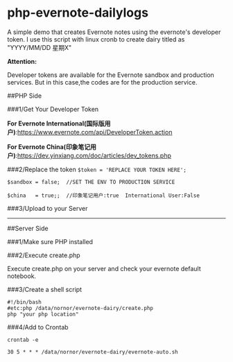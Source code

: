 # php-evernote-dailylogs
A simple demo that creates Evernote notes using the evernote's developer token. I use this script with linux cronb to create dairy titled as "YYYY/MM/DD 星期X"

**Attention:**

Developer tokens are available for the Evernote sandbox and production services. But in this case,the codes are for the production service.

##PHP Side

###1/Get Your Developer Token

**For Evernote International(国际版用户)**:https://www.evernote.com/api/DeveloperToken.action

**For Evernote China(印象笔记用户)**:https://dev.yinxiang.com/doc/articles/dev_tokens.php

###2/Replace the token
`$token = 'REPLACE YOUR TOKEN HERE';`

`$sandbox = false;  //SET THE ENV TO PRODUCTION SERVICE`

`$china   = true;;  //印象笔记用户:true  International User:False`


###3/Upload to your Server

-------

##Server Side

###1/Make sure PHP installed

###2/Execute create.php 

Execute create.php on your server and check your evernote default notebook.

###3/Create a shell script

```
#!/bin/bash
#etc:php /data/nornor/evernote-dairy/create.php
php "your php location"

```

###4/Add to Crontab

`crontab -e `

`30 5 * * * /data/nornor/evernote-dairy/evernote-auto.sh`
